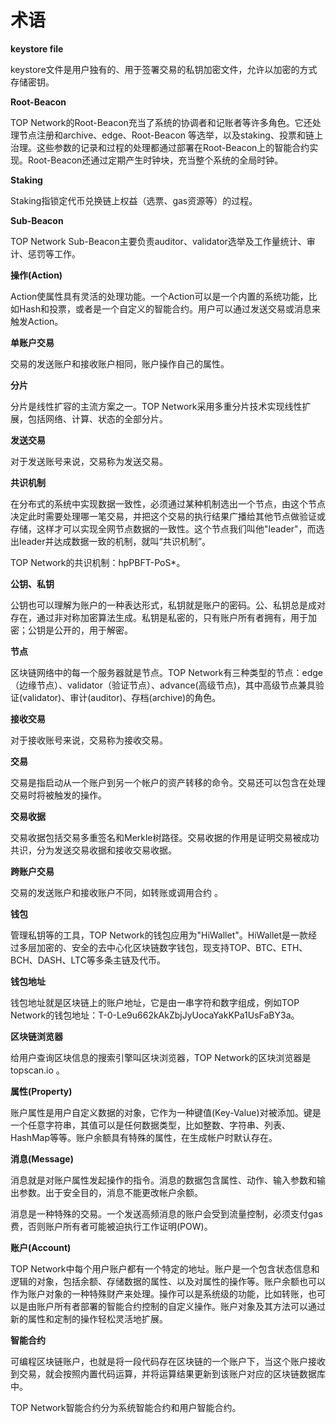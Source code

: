 # 术语

**keystore file**

keystore文件是用户独有的、用于签署交易的私钥加密文件，允许以加密的方式存储密钥。

**Root-Beacon**

TOP Network的Root-Beacon充当了系统的协调者和记账者等许多角色。它还处理节点注册和archive、edge、Root-Beacon 等选举，以及staking、投票和链上治理。这些参数的记录和过程的处理都通过部署在Root-Beacon上的智能合约实现。Root-Beacon还通过定期产生时钟块，充当整个系统的全局时钟。

**Staking**

Staking指锁定代币兑换链上权益（选票、gas资源等）的过程。

**Sub-Beacon**

TOP Network Sub-Beacon主要负责auditor、validator选举及工作量统计、审计、惩罚等工作。

**操作(Action)**

Action使属性具有灵活的处理功能。一个Action可以是一个内置的系统功能，比如Hash和投票，或者是一个自定义的智能合约。用户可以通过发送交易或消息来触发Action。

**单账户交易**

交易的发送账户和接收账户相同，账户操作自己的属性。

**分片**

分片是线性扩容的主流方案之一。TOP Network采用多重分片技术实现线性扩展，包括网络、计算、状态的全部分片。

**发送交易**

对于发送账号来说，交易称为发送交易。

**共识机制**

在分布式的系统中实现数据一致性，必须通过某种机制选出一个节点，由这个节点决定此时需要处理哪一笔交易，并把这个交易的执行结果广播给其他节点做验证或存储，这样才可以实现全网节点数据的一致性。这个节点我们叫他"leader"，而选出leader并达成数据一致的机制，就叫“共识机制”。

TOP Network的共识机制：hpPBFT-PoS*。

**公钥、私钥**

公钥也可以理解为账户的一种表达形式，私钥就是账户的密码。公、私钥总是成对存在，通过非对称加密算法生成。私钥是私密的，只有账户所有者拥有，用于加密；公钥是公开的，用于解密。

**节点**

区块链网络中的每一个服务器就是节点。TOP Network有三种类型的节点：edge（边缘节点）、validator（验证节点）、advance(高级节点)，其中高级节点兼具验证(validator)、审计(auditor)、存档(archive)的角色。

**接收交易**

对于接收账号来说，交易称为接收交易。 

**交易**

交易是指启动从一个账户到另一个帐户的资产转移的命令。交易还可以包含在处理交易时将被触发的操作。

**交易收据**

交易收据包括交易多重签名和Merkle树路径。交易收据的作用是证明交易被成功共识，分为发送交易收据和接收交易收据。

**跨账户交易**

交易的发送账户和接收账户不同，如转账或调用合约 。

**钱包**

管理私钥等的工具，TOP Network的钱包应用为"HiWallet"。HiWallet是一款经过多层加密的、安全的去中心化区块链数字钱包，现支持TOP、BTC、ETH、BCH、DASH、LTC等多条主链及代币。

**钱包地址**

钱包地址就是区块链上的账户地址，它是由一串字符和数字组成，例如TOP Network的钱包地址：T-0-Le9u662kAkZbjJyUocaYakKPa1UsFaBY3a。

**区块链浏览器**

给用户查询区块信息的搜索引擎叫区块浏览器，TOP Network的区块浏览器是topscan.io 。

**属性(Property)**

账户属性是用户自定义数据的对象，它作为一种键值(Key-Value)对被添加。键是一个任意字符串，其值可以是任何数据类型，比如整数、字符串、列表、HashMap等等。账户余额具有特殊的属性，在生成帐户时默认存在。

**消息(Message)**

消息就是对账户属性发起操作的指令。消息的数据包含属性、动作、输入参数和输出参数。出于安全目的，消息不能更改帐户余额。

消息是一种特殊的交易。一个发送高频消息的账户会受到流量控制，必须支付gas费，否则账户所有者可能被迫执行工作证明(POW)。

**账户(Account)**

TOP Network中每个用户账户都有一个特定的地址。账户是一个包含状态信息和逻辑的对象，包括余额、存储数据的属性、以及对属性的操作等。账户余额也可以作为账户对象的一种特殊财产来处理。操作可以是系统级的功能，比如转账，也可以是由账户所有者部署的智能合约控制的自定义操作。账户对象及其方法可以通过新的属性和定制的操作轻松灵活地扩展。

**智能合约**

可编程区块链账户，也就是将一段代码存在区块链的一个账户下，当这个账户接收到交易，就会按照内置代码运算，并将运算结果更新到该账户对应的区块链数据库中。

TOP Network智能合约分为系统智能合约和用户智能合约。

